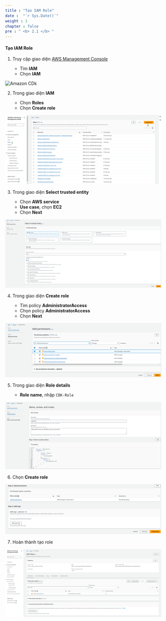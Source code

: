 ```yaml
---
title : "Tạo IAM Role"
date :  "`r Sys.Date()`" 
weight : 1
chapter : false
pre : " <b> 2.1 </b> "
---
```


#### Tạo IAM Role

1. Truy cập giao diện [AWS Management Console](https://aws.amazon.com/console/)

   - Tìm **IAM**
   - Chọn **IAM**

![Amazon CDk](/images/1/0001.png?featherlight=false&width=90pc)

2. Trong giao diện **IAM**


   - Chọn **Roles**
   - Chọn **Create role**

![alt text](<Blank diagram - Page 3 (2).png>)

3. Trong giao diện **Select trusted entity**

   - Chọn **AWS service**
   - **Use case**, chọn **EC2**
   - Chọn **Next**

![alt text](image-1.png)

4. Trong giao diện **Create role**

   - Tìm policy **AdministratorAccess**
   - Chọn policy **AdministratorAccess**
   - Chọn **Next**

![alt text](image-2.png)

5. Trong giao diện **Role details**

   - **Role name**, nhập `CDK-Role`

![alt text](image-3.png)

6. Chọn **Create role**

![alt text](image-4.png)

7. Hoàn thành tạo role

![alt text](image-5.png)

